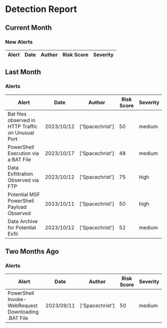 # Detection Report
## Current Month
### New Alerts
| Alert | Date | Author | Risk Score | Severity |
| --- | --- | --- | --- | --- |
## Last Month
### Alerts
| Alert | Date | Author | Risk Score | Severity |
| --- | --- | --- | --- | --- |
|Bat files observed in HTTP Traffic on Unusual Port |2023/10/12|['Spacechrist']|50|medium|
|PowerShell Execution via a BAT File|2023/10/17|['Spacechrist']|48|medium|
|Data Exfiltration Observed via FTP|2023/10/12|['Spacechrist']|75|high|
|Potential MSF PowerShell Payload Observed|2023/10/11|['Spacechrist']|50|high|
|Data Archive for Potential Exfil|2023/10/12|['Spacechrist']|52|medium|
## Two Months Ago
### Alerts
| Alert | Date | Author | Risk Score | Severity |
| --- | --- | --- | --- | --- |
|PowerShell Invoke-WebRequest Downloading .BAT File|2023/09/11|['Spacechrist']|50|medium|

